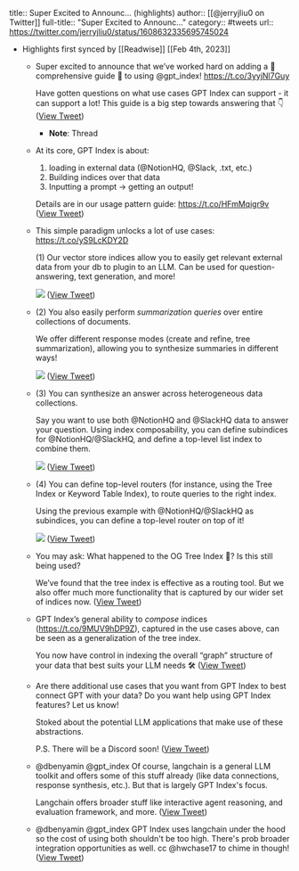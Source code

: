 title:: Super Excited to Announc... (highlights)
author:: [[@jerryjliu0 on Twitter]]
full-title:: "Super Excited to Announc..."
category:: #tweets
url:: https://twitter.com/jerryjliu0/status/1608632335695745024

- Highlights first synced by [[Readwise]] [[Feb 4th, 2023]]
	- Super excited to announce that we’ve worked hard on adding a 🎉 comprehensive guide 🎉 to using @gpt_index! https://t.co/3yyjNl7Guy
	  
	  Have gotten questions on what use cases GPT Index can support - it can support a lot! This guide is a big step towards answering that 👇 ([View Tweet](https://twitter.com/jerryjliu0/status/1608632335695745024))
		- **Note**: Thread
	- At its core, GPT Index is about:
	  
	  1. loading in external data (@NotionHQ, @Slack, .txt, etc.)
	  2. Building indices over that data
	  3. Inputting a prompt -> getting an output! 
	  
	  Details are in our usage pattern guide: https://t.co/HFmMqigr9v ([View Tweet](https://twitter.com/jerryjliu0/status/1608632337063084033))
	- This simple paradigm unlocks a lot of use cases: https://t.co/yS9LcKDY2D
	  
	  
	  (1) Our vector store indices allow you to easily get relevant external data from your db to plugin to an LLM. Can be used for question-answering, text generation, and more! 
	  
	  ![](https://pbs.twimg.com/media/FlMBgfSacAMQIBk.jpg) ([View Tweet](https://twitter.com/jerryjliu0/status/1608632338292047873))
	- (2) You also easily perform *summarization queries* over entire collections of documents.
	  
	  We offer different response modes (create and refine, tree summarization), allowing you to synthesize summaries in different ways! 
	  
	  ![](https://pbs.twimg.com/media/FlMBjxYaAAUwUw8.jpg) ([View Tweet](https://twitter.com/jerryjliu0/status/1608632339671941124))
	- (3) You can synthesize an answer across heterogeneous data collections.
	  
	  Say you want to use both @NotionHQ and @SlackHQ data to answer your question. Using index composability, you can define subindices for @NotionHQ/@SlackHQ, and define a top-level list index to combine them. 
	  
	  ![](https://pbs.twimg.com/media/FlMBnv-acAAJ8de.jpg) ([View Tweet](https://twitter.com/jerryjliu0/status/1608632341064486918))
	- (4) You can define top-level routers (for instance, using the Tree Index or Keyword Table Index), to route queries to the right index.
	  
	  Using the previous example with @NotionHQ/@SlackHQ as subindices, you can define a top-level router on top of it! 
	  
	  ![](https://pbs.twimg.com/media/FlMBqLaaYAAWSrr.jpg) ([View Tweet](https://twitter.com/jerryjliu0/status/1608632342373072896))
	- You may ask: What happened to the OG Tree Index 🌲? Is this still being used? 
	  
	  We’ve found that the tree index is effective as a routing tool. But we also offer much more functionality that is captured by our wider set of indices now. ([View Tweet](https://twitter.com/jerryjliu0/status/1608632343761412096))
	- GPT Index’s general ability to *compose* indices (https://t.co/9MUV9hDP9Z), captured in the use cases above, can be seen as a generalization of the tree index. 
	  
	  You now have control in indexing the overall “graph” structure of your data that best suits your LLM needs 🛠️ ([View Tweet](https://twitter.com/jerryjliu0/status/1608632344914857984))
	- Are there additional use cases that you want from GPT Index to best connect GPT with your data? Do you want help using GPT Index features? Let us know! 
	  
	  Stoked about the potential LLM applications that make use of these abstractions.
	  
	  P.S. There will be a Discord soon! ([View Tweet](https://twitter.com/jerryjliu0/status/1608632346143756288))
	- @dbenyamin @gpt_index Of course, langchain is a general LLM toolkit and offers some of this stuff already (like data connections, response synthesis, etc.). But that is largely GPT Index's focus. 
	  
	  Langchain offers broader stuff like interactive agent reasoning, and evaluation framework, and more. ([View Tweet](https://twitter.com/jerryjliu0/status/1608645839463010304))
	- @dbenyamin @gpt_index GPT Index uses langchain under the hood so the cost of using both shouldn't be too high. There's prob broader integration opportunities as well. cc @hwchase17 to chime in though! ([View Tweet](https://twitter.com/jerryjliu0/status/1608646120892411907))